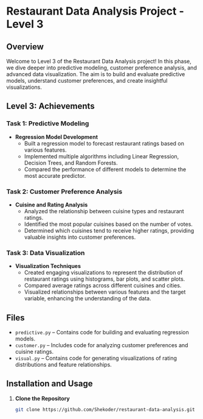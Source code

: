 # Restaurant Data Analysis Project - Level 3

## Overview

Welcome to Level 3 of the Restaurant Data Analysis project! In this phase, we dive deeper into predictive modeling, customer preference analysis, and advanced data visualization. The aim is to build and evaluate predictive models, understand customer preferences, and create insightful visualizations.

## Level 3: Achievements

### Task 1: Predictive Modeling

- **Regression Model Development**
  - Built a regression model to forecast restaurant ratings based on various features.
  - Implemented multiple algorithms including Linear Regression, Decision Trees, and Random Forests.
  - Compared the performance of different models to determine the most accurate predictor.

### Task 2: Customer Preference Analysis

- **Cuisine and Rating Analysis**
  - Analyzed the relationship between cuisine types and restaurant ratings.
  - Identified the most popular cuisines based on the number of votes.
  - Determined which cuisines tend to receive higher ratings, providing valuable insights into customer preferences.

### Task 3: Data Visualization

- **Visualization Techniques**
  - Created engaging visualizations to represent the distribution of restaurant ratings using histograms, bar plots, and scatter plots.
  - Compared average ratings across different cuisines and cities.
  - Visualized relationships between various features and the target variable, enhancing the understanding of the data.

## Files

- `predictive.py` – Contains code for building and evaluating regression models.
- `customer.py` – Includes code for analyzing customer preferences and cuisine ratings.
- `visual.py` – Contains code for generating visualizations of rating distributions and feature relationships.

## Installation and Usage

1. **Clone the Repository**

   ```bash
   git clone https://github.com/Shekoder/restaurant-data-analysis.git
